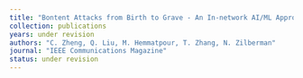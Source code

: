 ```yaml
---
title: "Bontent Attacks from Birth to Grave - An In-network AI/ML Approach"
collection: publications
years: under revision
authors: "C. Zheng, Q. Liu, M. Hemmatpour, T. Zhang, N. Zilberman"
journal: "IEEE Communications Magazine"
status: under revision
---
```

